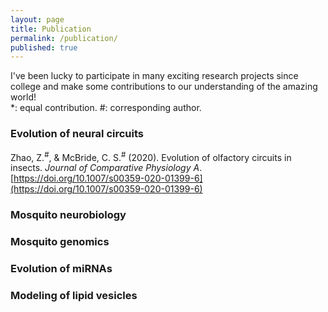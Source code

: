 ```yaml
---
layout: page
title: Publication
permalink: /publication/
published: true
---
```


I've been lucky to participate in many exciting research projects since college and make some contributions to our understanding of the amazing world!  
*: equal contribution. #: corresponding author.  

### Evolution of neural circuits
Zhao, Z.<sup>#</sup>, & McBride, C. S.<sup>#</sup> (2020). Evolution of olfactory circuits in insects. _Journal of Comparative Physiology A_. [https://doi.org/10.1007/s00359-020-01399-6](https://doi.org/10.1007/s00359-020-01399-6)


### Mosquito neurobiology

### Mosquito genomics

### Evolution of miRNAs

### Modeling of lipid vesicles

